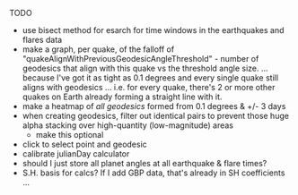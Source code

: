 TODO
- use bisect method for esarch for time windows in the earthquakes and flares data
- make a graph, per quake, of the falloff of "quakeAlignWithPreviousGeodesicAngleThreshold" - number of geodesics that align with this quake vs the threshold angle size.
	... because I've got it as tight as 0.1 degrees and every single quake still aligns with geodesics ... i.e. for every quake, there's 2 or more other quakes on Earth already forming a straight line with it.
- make a heatmap of *all geodesics* formed from 0.1 degrees & +/- 3 days
- when creating geodesics, filter out identical pairs to prevent those huge alpha stacking over high-quantity (low-magnitude) areas
	- make this optional
- click to select point and geodesic
- calibrate julianDay calculator
- should I just store all planet angles at all earthquake & flare times?
- S.H. basis for calcs?  If I add GBP data, that's already in SH coefficients ...
